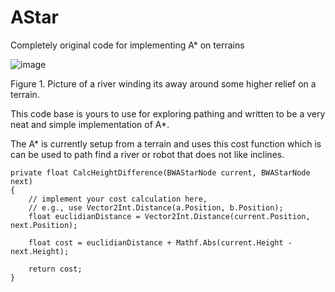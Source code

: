 # AStar
Completely original code for implementing A* on terrains

![image](https://github.com/GavWood/AStar/assets/17795588/e92f2499-568f-49aa-97e9-d4ad54289a2a)

Figure 1. Picture of a river winding its away around some higher relief on a terrain.

This code base is yours to use for exploring pathing and written to be a very neat and simple implementation of A*.

The A* is currently setup from a terrain and uses this cost function which is can be used to path find a river or robot that does not like inclines.

    private float CalcHeightDifference(BWAStarNode current, BWAStarNode next)
    {
        // implement your cost calculation here, 
        // e.g., use Vector2Int.Distance(a.Position, b.Position);
        float euclidianDistance = Vector2Int.Distance(current.Position, next.Position);

        float cost = euclidianDistance + Mathf.Abs(current.Height - next.Height);

        return cost;
    }
    

